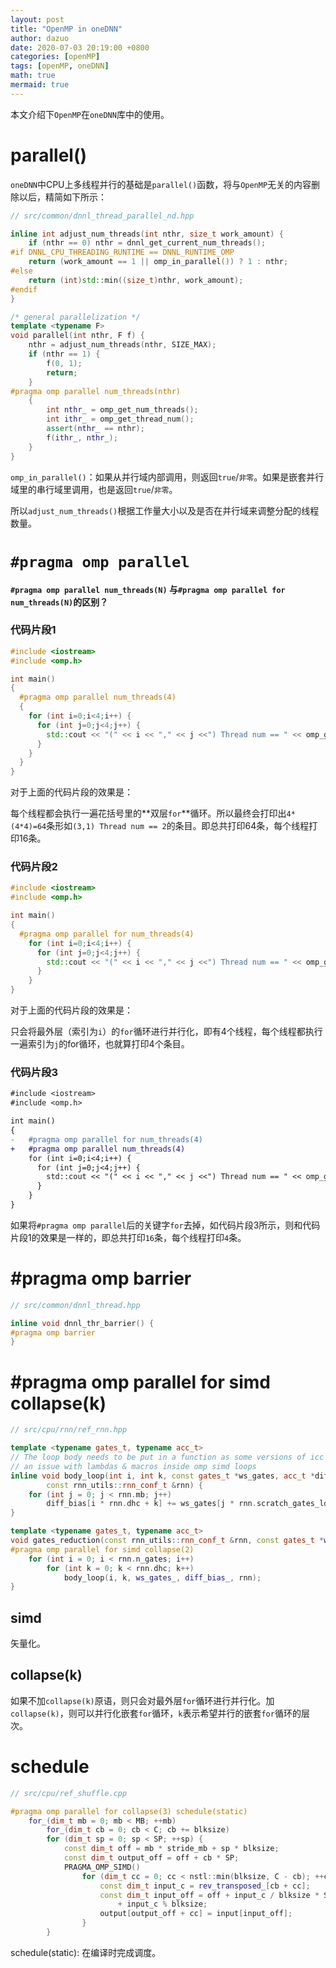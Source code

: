 ```yaml
---
layout: post
title: "OpenMP in oneDNN"
author: dazuo
date: 2020-07-03 20:19:00 +0800
categories: [openMP]
tags: [openMP, oneDNN]
math: true
mermaid: true
---
```


本文介绍下`OpenMP`在`oneDNN`库中的使用。

# parallel()

`oneDNN`中CPU上多线程并行的基础是`parallel()`函数，将与`OpenMP`无关的内容删除以后，精简如下所示：

```cpp
// src/common/dnnl_thread_parallel_nd.hpp

inline int adjust_num_threads(int nthr, size_t work_amount) {
    if (nthr == 0) nthr = dnnl_get_current_num_threads();
#if DNNL_CPU_THREADING_RUNTIME == DNNL_RUNTIME_OMP
    return (work_amount == 1 || omp_in_parallel()) ? 1 : nthr;
#else
    return (int)std::min((size_t)nthr, work_amount);
#endif
}

/* general parallelization */
template <typename F>
void parallel(int nthr, F f) {
    nthr = adjust_num_threads(nthr, SIZE_MAX);
    if (nthr == 1) {
        f(0, 1);
        return;
    }
#pragma omp parallel num_threads(nthr)
    {
        int nthr_ = omp_get_num_threads();
        int ithr_ = omp_get_thread_num();
        assert(nthr_ == nthr);
        f(ithr_, nthr_);
    }
}
```

`omp_in_parallel()`：如果从并行域内部调用，则返回`true`/`非零`。如果是嵌套并行域里的串行域里调用，也是返回`true`/`非零`。

所以`adjust_num_threads()`根据工作量大小以及是否在并行域来调整分配的线程数量。



# `#pragma omp parallel`

**`#pragma omp parallel num_threads(N)` 与`#pragma omp parallel for num_threads(N)`的区别？**

### 代码片段1

```cpp
#include <iostream>
#include <omp.h>

int main()
{    
  #pragma omp parallel num_threads(4)
  {
    for (int i=0;i<4;i++) {
      for (int j=0;j<4;j++) {
        std::cout << "(" << i << "," << j <<") Thread num == " << omp_get_thread_num() << std::endl;
      }
    }
  }
}
```

对于上面的代码片段的效果是：

每个线程都会执行一遍花括号里的**双层`for`**循环。所以最终会打印出`4*(4*4)=64`条形如`(3,1) Thread num == 2`的条目。即总共打印64条，每个线程打印16条。



### 代码片段2

```cpp
#include <iostream>
#include <omp.h>

int main()
{    
  #pragma omp parallel for num_threads(4)
    for (int i=0;i<4;i++) {
      for (int j=0;j<4;j++) {
        std::cout << "(" << i << "," << j <<") Thread num == " << omp_get_thread_num() << std::endl;
      }
    }
}
```

对于上面的代码片段的效果是：

只会将最外层（索引为`i`）的`for`循环进行并行化，即有4个线程，每个线程都执行一遍索引为`j`的for循环，也就算打印4个条目。



### 代码片段3

```diff
#include <iostream>
#include <omp.h>

int main()
{    
-   #pragma omp parallel for num_threads(4)
+   #pragma omp parallel num_threads(4)
    for (int i=0;i<4;i++) {
      for (int j=0;j<4;j++) {
        std::cout << "(" << i << "," << j <<") Thread num == " << omp_get_thread_num() << std::endl;
      }
    }
}
```

如果将`#pragma omp parallel`后的关键字`for`去掉，如代码片段3所示，则和代码片段1的效果是一样的，即总共打印`16`条，每个线程打印`4`条。



# #pragma omp barrier

```cpp
// src/common/dnnl_thread.hpp

inline void dnnl_thr_barrier() {
#pragma omp barrier
}
```



# #pragma omp parallel for simd collapse(k)

```cpp
// src/cpu/rnn/ref_rnn.hpp

template <typename gates_t, typename acc_t>
// The loop body needs to be put in a function as some versions of icc have
// an issue with lambdas & macros inside omp simd loops
inline void body_loop(int i, int k, const gates_t *ws_gates, acc_t *diff_bias,
        const rnn_utils::rnn_conf_t &rnn) {
    for (int j = 0; j < rnn.mb; j++)
        diff_bias[i * rnn.dhc + k] += ws_gates[j * rnn.scratch_gates_ld + i * rnn.dhc + k];
}

template <typename gates_t, typename acc_t>
void gates_reduction(const rnn_utils::rnn_conf_t &rnn, const gates_t *ws_gates_, acc_t *diff_bias_) {
#pragma omp parallel for simd collapse(2)
    for (int i = 0; i < rnn.n_gates; i++)
        for (int k = 0; k < rnn.dhc; k++)
            body_loop(i, k, ws_gates_, diff_bias_, rnn);
}
```

## simd

矢量化。



## collapse(k)

如果不加`collapse(k)`原语，则只会对最外层`for`循环进行并行化。加`collapse(k)`，则可以并行化嵌套`for`循环，`k`表示希望并行的嵌套`for`循环的层次。



# schedule

```cpp
// src/cpu/ref_shuffle.cpp

#pragma omp parallel for collapse(3) schedule(static)
    for_(dim_t mb = 0; mb < MB; ++mb)
        for_(dim_t cb = 0; cb < C; cb += blksize)
        for (dim_t sp = 0; sp < SP; ++sp) {
            const dim_t off = mb * stride_mb + sp * blksize;
            const dim_t output_off = off + cb * SP;
            PRAGMA_OMP_SIMD()
                for (dim_t cc = 0; cc < nstl::min(blksize, C - cb); ++cc) {
                    const dim_t input_c = rev_transposed_[cb + cc];
                    const dim_t input_off = off + input_c / blksize * SP * blksize
                        + input_c % blksize;
                    output[output_off + cc] = input[input_off];
                }
        }
```

schedule(static): 在编译时完成调度。



